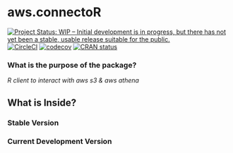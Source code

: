 aws.connectoR
==============
<!-- badges: start -->
[![Project Status: WIP – Initial development is in progress, but there has not yet been a stable, usable release suitable for the public.](https://www.repostatus.org/badges/latest/wip.svg)](https://www.repostatus.org/#wip)
[![CircleCI](https://circleci.com/gh/ekoepplin/aws.connectoR.svg?style=svg)](https://circleci.com/gh/ekoepplin/aws.connectoR)
[![codecov](https://codecov.io/gh/ekoepplin/aws.connectoR/branch/master/graph/badge.svg?token=2ZbqPwgmVb)](https://codecov.io/gh/ekoepplin/aws.connectoR)
[![CRAN status](https://www.r-pkg.org:443/badges/version/aws.connectoR)](https://CRAN.R-project.org/package=aws.connectoR)

<!-- badges: end -->


### What is the purpose of the package?

*R client to interact with aws s3 & aws athena*

## What is Inside?


### Stable Version


### Current Development Version

